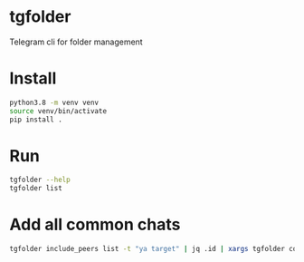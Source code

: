 # tgfolder
Telegram cli for folder management

# Install
```bash
python3.8 -m venv venv
source venv/bin/activate
pip install .
```

# Run
```bash
tgfolder --help
tgfolder list
```

# Add all common chats
```bash
tgfolder include_peers list -t "ya target" | jq .id | xargs tgfolder common_chat_list | jq .id | xargs tgfolder include_peers add -t ya
```
